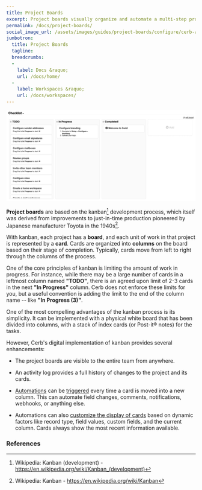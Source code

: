 ```yaml
---
title: Project Boards
excerpt: Project boards visually organize and automate a multi-step process.
permalink: /docs/project-boards/
social_image_url: /assets/images/guides/project-boards/configure/cerb-and-project-boards.png
jumbotron:
  title: Project Boards
  tagline: 
  breadcrumbs:
  -
    label: Docs &raquo;
    url: /docs/home/
  -
    label: Workspaces &raquo;
    url: /docs/workspaces/
---
```


<div class="cerb-screenshot">
<img src="/assets/images/docs/project-boards/project-board.png" class="screenshot">
</div>

**Project boards** are based on the kanban[^kanban-dev] development process, which itself was derived from improvements to just-in-time production pioneered by Japanese manufacturer Toyota in the 1940s[^kanban].

With kanban, each project has a **board**, and each unit of work in that project is represented by a **card**.  Cards are organized into **columns** on the board based on their stage of completion. Typically, cards move from left to right through the columns of the process.

One of the core principles of kanban is limiting the amount of work in progress.  For instance, while there may be a large number of cards in a leftmost column named **"TODO"**, there is an agreed upon limit of 2-3 cards in the next **"In Progress"** column.  Cerb does not enforce these limits for you, but a useful convention is adding the limit to the end of the column name -- like **"In Progress (3)"**.

One of the most compelling advantages of the kanban process is its simplicity.  It can be implemented with a physical white board that has been divided into columns, with a stack of index cards (or Post-it&reg; notes) for the tasks.

However, Cerb's digital implementation of kanban provides several enhancements:

* The project boards are visible to the entire team from anywhere.

* An activity log provides a full history of changes to the project and its cards.

* [Automations](/docs/automations/) can be [triggered](/docs/automations/triggers/projectBoard.cardAction/) every time a card is moved into a new column. This can automate field changes, comments, notifications, webhooks, or anything else.

* Automations can also [customize the display of cards](/docs/automations/triggers/projectBoard.renderCard/) based on dynamic factors like record type, field values, custom fields, and the current column. Cards always show the most recent information available.

### References

[^kanban]: Wikipedia: Kanban - <https://en.wikipedia.org/wiki/Kanban>

[^kanban-dev]: Wikipedia: Kanban (development) - <https://en.wikipedia.org/wiki/Kanban_(development)>